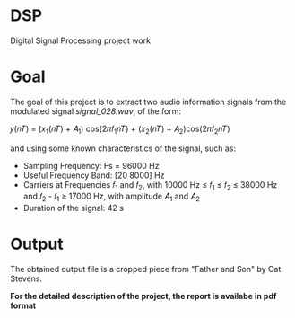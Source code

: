 # DSP
Digital Signal Processing project work

# Goal
The goal of this project is to extract two audio information signals from the modulated signal *signal_028.wav*, of the form:

𝑦(𝑛𝑇) = (𝑥<sub>1</sub>(𝑛𝑇) + 𝐴<sub>1</sub>) cos(2𝜋𝑓<sub>1</sub>𝑛𝑇) + (𝑥<sub>2</sub>(𝑛𝑇) + 𝐴<sub>2</sub>)cos⁡(2𝜋𝑓<sub>2</sub>𝑛𝑇)

and using some known characteristics of the signal, such as:
- Sampling Frequency: Fs = 96000 Hz
- Useful Frequency Band: [20 8000] Hz
- Carriers at Frequencies 𝑓<sub>1</sub> and 𝑓<sub>2</sub>, with 10000 Hz ≤ 𝑓<sub>1</sub> ≤ 𝑓<sub>2</sub> ≤ 38000 Hz and 𝑓<sub>2</sub> - 𝑓<sub>1</sub> ≥ 17000 Hz, with
amplitude 𝐴<sub>1</sub> and 𝐴<sub>2</sub>
- Duration of the signal: 42 s

# Output
The obtained output file is a cropped piece from "Father and Son" by Cat Stevens. 

**For the detailed description of the project, the report is availabe in pdf format**
